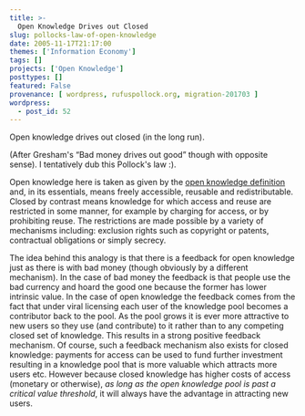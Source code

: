 ```yaml
---
title: >-
  Open Knowledge Drives out Closed
slug: pollocks-law-of-open-knowledge
date: 2005-11-17T21:17:00
themes: ['Information Economy']
tags: []
projects: ['Open Knowledge']
posttypes: []
featured: False
provenance: [ wordpress, rufuspollock.org, migration-201703 ]
wordpress:
  - post_id: 52
---
```


Open knowledge drives out closed (in the long run).

(After Gresham's <q>Bad money drives out good</q> though with opposite sense). I tentatively dub this Pollock's law :).

Open knowledge here is taken as given by the <a href="http://www.openknowledgefoundation.org/okd/">open knowledge definition</a> and, in its essentials, means freely accessible, reusable and redistributable. Closed by contrast means knowledge for which access and reuse are restricted in some manner, for example by charging for access, or by prohibiting reuse. The restrictions are made possible by a variety of mechanisms including: exclusion rights such as copyright or patents, contractual obligations or simply secrecy.

The idea behind this analogy is that there is a feedback for open knowledge just as there is with bad money (though obviously by a different mechanism). In the case of bad money the feedback is that people use the bad currency and hoard the good one because the former has lower intrinsic value. In the case of open knowledge the feedback comes from the fact that under viral licensing each user of the knowledge pool becomes a contributor back to the pool. As the pool grows it is ever more attractive to new users so they use (and contribute) to it rather than to any competing closed set of knowledge. This results in a strong positive feedback mechanism. Of course, such a feedback mechanism also exists for closed knowledge: payments for access can be used to fund further investment resulting in a knowledge pool that is more valuable which attracts more users etc. However because closed knowledge has higher costs of access (monetary or otherwise), <em>as long as the open knowledge pool is past a critical value threshold</em>, it will always have the advantage in attracting new users.

